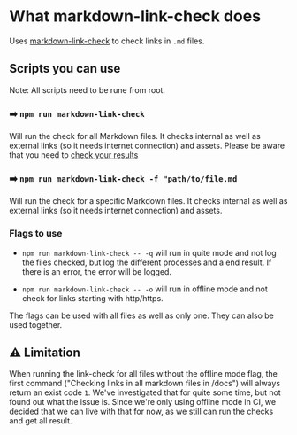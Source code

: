 # What markdown-link-check does

Uses [markdown-link-check](https://github.com/tcort/markdown-link-check) to check links in `.md` files.

## Scripts you can use

Note: All scripts need to be rune from root.

### ➡️ `npm run markdown-link-check`

Will run the check for all Markdown files. It checks internal as well as external links (so it needs internet
connection) and assets. Please be aware that you need to [check your results](#-limitation)

### ➡️ `npm run markdown-link-check -f "path/to/file.md`

Will run the check for a specific Markdown files. It checks internal as well as external links (so it needs internet
connection) and assets.

### Flags to use

- `npm run markdown-link-check -- -q` will run in quite mode and not log the files checked, but log the different
  processes and a end result. If there is an error, the error will be logged.

- `npm run markdown-link-check -- -o` will run in offline mode and not check for links starting with http/https.

The flags can be used with all files as well as only one. They can also be used together.

## ⚠️ Limitation

When running the link-check for all files without the offline mode flag, the first command ("Checking links in all
markdown files in /docs") will always return an exist code `1`. We've investigated that for quite some time, but not
found out what the issue is. Since we're only using offline mode in CI, we decided that we can live with that for now,
as we still can run the checks and get all result.
